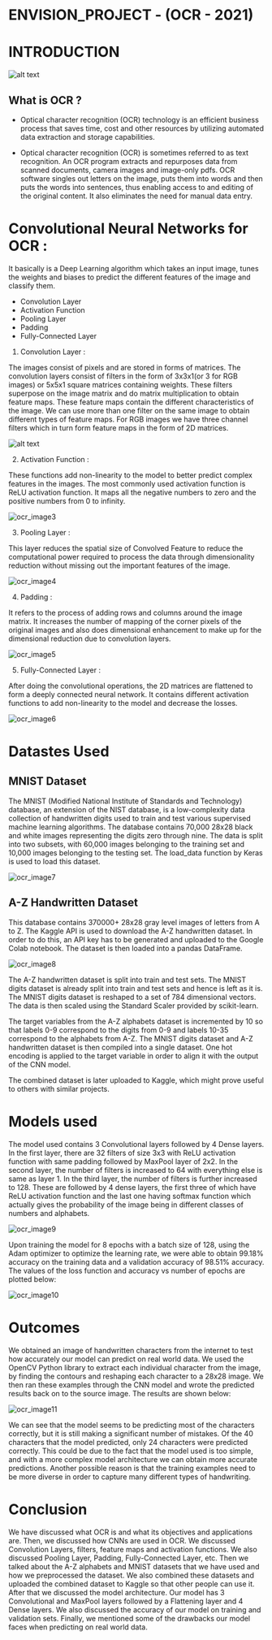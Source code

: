 # ENVISION_PROJECT - (OCR - 2021)



# INTRODUCTION
![alt text](https://ieee.nitk.ac.in/virtual-expo/assets/img/envision/compsoc/ocr_image1.jpeg)

## What is OCR ?

* Optical character recognition (OCR) technology is an efficient business process that saves time, cost and other resources by utilizing automated data extraction and storage capabilities.

* Optical character recognition (OCR) is sometimes referred to as text recognition. An OCR program extracts and repurposes data from scanned documents, camera images and image-only pdfs. OCR software singles out letters on the image, puts them into words and then puts the words into sentences, thus enabling access to and editing of the original content. It also eliminates the need for manual data entry.

# Convolutional Neural Networks for OCR :
It basically is a Deep Learning algorithm which takes an input image, tunes the weights and biases to predict the different features of the image and classify them. 

* Convolution Layer
* Activation Function
* Pooling Layer
* Padding
* Fully-Connected Layer

1. Convolution Layer :

The images consist of pixels and are stored in forms of matrices. The convolution layers consist of filters in the form of 3x3x1(or 3 for RGB images) or 5x5x1 square matrices containing weights. These filters superpose on the image matrix and do matrix multiplication to obtain feature maps. These feature maps contain the different characteristics of the image. We can use more than one filter on the same image to obtain different types of feature maps. For RGB images we have three channel filters which in turn form feature maps in the form of 2D matrices.

![alt text](https://ieee.nitk.ac.in/virtual-expo/assets/img/envision/compsoc/ocr_image2.jpg)

2. Activation Function :

These functions add non-linearity to the model to better predict complex features in the images. The most commonly used activation function is ReLU activation function. It maps all the negative numbers to zero and the positive numbers from 0 to infinity.

![ocr_image3](https://user-images.githubusercontent.com/88763773/182384571-34e1e346-25b7-4b21-be74-1e7b4a9b245b.jpg)

3. Pooling Layer :

This layer reduces the spatial size of Convolved Feature to reduce the computational power required to process the data through dimensionality reduction without missing out the important features of the image.

![ocr_image4](https://user-images.githubusercontent.com/88763773/182385209-fb1a94c9-1374-4c16-8bb7-4f1eb87e2170.jpg)

4. Padding :

It refers to the process of adding rows and columns around the image matrix. It increases the number of mapping of the corner pixels of the original images and also does dimensional enhancement to make up for the dimensional reduction due to convolution layers.

![ocr_image5](https://user-images.githubusercontent.com/88763773/182385390-5f40a0fc-fe4e-44d6-a340-185c372b3b4b.jpg)

5. Fully-Connected Layer :

After doing the convolutional operations, the 2D matrices are flattened to form a deeply connected neural network. It contains different activation functions to add non-linearity to the model and decrease the losses.

![ocr_image6](https://user-images.githubusercontent.com/88763773/182385500-8fe3e140-22fa-46f5-966e-b6e2038bbf28.jpg)

# Datastes Used

## MNIST Dataset

The MNIST (Modified National Institute of Standards and Technology) database, an extension of the NIST database, is a low-complexity data collection of handwritten digits used to train and test various supervised machine learning algorithms. The database contains 70,000 28x28 black and white images representing the digits zero through nine. The data is split into two subsets, with 60,000 images belonging to the training set and 10,000 images belonging to the testing set. The load_data function by Keras is used to load this dataset.

![ocr_image7](https://user-images.githubusercontent.com/88763773/182386251-a5ed2e2c-c12c-4da3-add8-c29219f3f767.jpg)

## A-Z Handwritten Dataset

This database contains 370000+ 28x28 gray level images of letters from A to Z. The Kaggle API is used to download the A-Z handwritten dataset. In order to do this, an API key has to be generated and uploaded to the Google Colab notebook. The dataset is then loaded into a pandas DataFrame.

![ocr_image8](https://user-images.githubusercontent.com/88763773/182386449-89e2362c-3c06-4cb6-9a71-13dc90e7fb2b.png)

The A-Z handwritten dataset is split into train and test sets. The MNIST digits dataset is already split into train and test sets and hence is left as it is. The MNIST digits dataset is reshaped to a set of 784 dimensional vectors. The data is then scaled using the Standard Scaler provided by scikit-learn.

The target variables from the A-Z alphabets dataset is incremented by 10 so that labels 0-9 correspond to the digits from 0-9 and labels 10-35 correspond to the alphabets from A-Z. The MNIST digits dataset and A-Z handwritten dataset is then compiled into a single dataset. One hot encoding is applied to the target variable in order to align it with the output of the CNN model.

The combined dataset is later uploaded to Kaggle, which might prove useful to others with similar projects.

# Models used

The model used contains 3 Convolutional layers followed by 4 Dense layers. In the first layer, there are 32 filters of size 3x3 with ReLU activation function with same padding followed by MaxPool layer of 2x2. In the second layer, the number of filters is increased to 64 with everything else is same as layer 1. In the third layer, the number of filters is further increased to 128. These are followed by 4 dense layers, the first three of which have ReLU activation function and the last one having softmax function which actually gives the probability of the image being in different classes of numbers and alphabets.

![ocr_image9](https://user-images.githubusercontent.com/88763773/182386682-8f4335b9-e21d-4fde-a165-af19193db9ff.png)

Upon training the model for 8 epochs with a batch size of 128, using the Adam optimizer to optimize the learning rate, we were able to obtain 99.18% accuracy on the training data and a validation accuracy of 98.51% accuracy. The values of the loss function and accuracy vs number of epochs are plotted below:

![ocr_image10](https://user-images.githubusercontent.com/88763773/182386766-9a911ef1-1516-4a33-b982-e4af5aeb428b.png)

# Outcomes 

We obtained an image of handwritten characters from the internet to test how accurately our model can predict on real world data. We used the OpenCV Python library to extract each individual character from the image, by finding the contours and reshaping each character to a 28x28 image. We then ran these examples through the CNN model and wrote the predicted results back on to the source image. The results are shown below:

![ocr_image11](https://user-images.githubusercontent.com/88763773/182386919-9d5f8f2d-35b2-48f7-8fef-28842c9b4a58.png)

We can see that the model seems to be predicting most of the characters correctly, but it is still making a significant number of mistakes. Of the 40 characters that the model predicted, only 24 characters were predicted correctly. This could be due to the fact that the model used is too simple, and with a more complex model architecture we can obtain more accurate predictions. Another possible reason is that the training examples need to be more diverse in order to capture many different types of handwriting.

# Conclusion

We have discussed what OCR is and what its objectives and applications are. Then, we discussed how CNNs are used in OCR. We discussed Convolution Layers, filters, feature maps and activation functions. We also discussed Pooling Layer, Padding, Fully-Connected Layer, etc. Then we talked about the A-Z alphabets and MNIST datasets that we have used and how we preprocessed the dataset. We also combined these datasets and uploaded the combined dataset to Kaggle so that other people can use it. After that we discussed the model architecture. Our model has 3 Convolutional and MaxPool layers followed by a Flattening layer and 4 Dense layers. We also discussed the accuracy of our model on training and validation sets. Finally, we mentioned some of the drawbacks our model faces when predicting on real world data.
